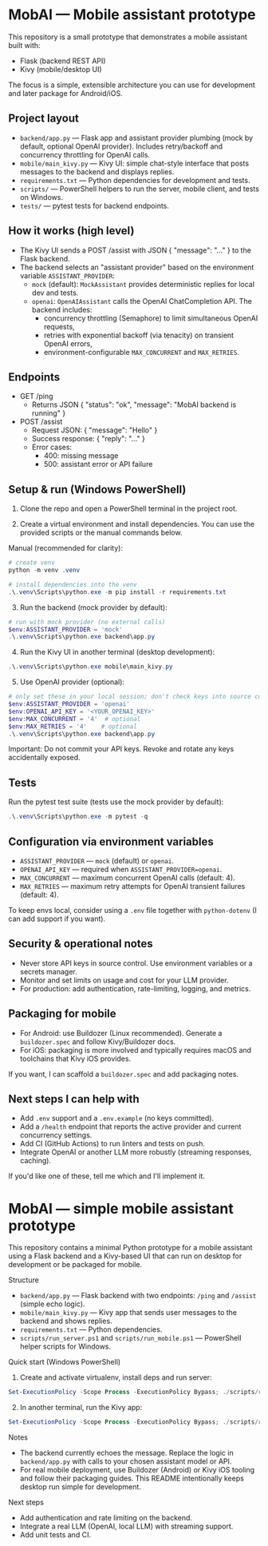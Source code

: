 # MobAI — Mobile assistant prototype

This repository is a small prototype that demonstrates a mobile assistant built with:
- Flask (backend REST API)
- Kivy (mobile/desktop UI)

The focus is a simple, extensible architecture you can use for development and later package for Android/iOS.

## Project layout
- `backend/app.py` — Flask app and assistant provider plumbing (mock by default, optional OpenAI provider). Includes retry/backoff and concurrency throttling for OpenAI calls.
- `mobile/main_kivy.py` — Kivy UI: simple chat-style interface that posts messages to the backend and displays replies.
- `requirements.txt` — Python dependencies for development and tests.
- `scripts/` — PowerShell helpers to run the server, mobile client, and tests on Windows.
- `tests/` — pytest tests for backend endpoints.

## How it works (high level)
- The Kivy UI sends a POST /assist with JSON { "message": "..." } to the Flask backend.
- The backend selects an "assistant provider" based on the environment variable `ASSISTANT_PROVIDER`:
  - `mock` (default): `MockAssistant` provides deterministic replies for local dev and tests.
  - `openai`: `OpenAIAssistant` calls the OpenAI ChatCompletion API. The backend includes:
    - concurrency throttling (Semaphore) to limit simultaneous OpenAI requests,
    - retries with exponential backoff (via tenacity) on transient OpenAI errors,
    - environment-configurable `MAX_CONCURRENT` and `MAX_RETRIES`.

## Endpoints
- GET /ping
  - Returns JSON { "status": "ok", "message": "MobAI backend is running" }
- POST /assist
  - Request JSON: { "message": "Hello" }
  - Success response: { "reply": "..." }
  - Error cases:
    - 400: missing message
    - 500: assistant error or API failure

## Setup & run (Windows PowerShell)
1) Clone the repo and open a PowerShell terminal in the project root.

2) Create a virtual environment and install dependencies. You can use the provided scripts or the manual commands below.

Manual (recommended for clarity):

```powershell
# create venv
python -m venv .venv

# install dependencies into the venv
.\.venv\Scripts\python.exe -m pip install -r requirements.txt
```

3) Run the backend (mock provider by default):

```powershell
# run with mock provider (no external calls)
$env:ASSISTANT_PROVIDER = 'mock'
.\.venv\Scripts\python.exe backend\app.py
```

4) Run the Kivy UI in another terminal (desktop development):

```powershell
.\.venv\Scripts\python.exe mobile\main_kivy.py
```

5) Use OpenAI provider (optional):

```powershell
# only set these in your local session; don't check keys into source control
$env:ASSISTANT_PROVIDER = 'openai'
$env:OPENAI_API_KEY = '<YOUR_OPENAI_KEY>'
$env:MAX_CONCURRENT = '4'  # optional
$env:MAX_RETRIES = '4'    # optional
.\.venv\Scripts\python.exe backend\app.py
```

Important: Do not commit your API keys. Revoke and rotate any keys accidentally exposed.

## Tests
Run the pytest test suite (tests use the mock provider by default):

```powershell
.\.venv\Scripts\python.exe -m pytest -q
```

## Configuration via environment variables
- `ASSISTANT_PROVIDER` — `mock` (default) or `openai`.
- `OPENAI_API_KEY` — required when `ASSISTANT_PROVIDER=openai`.
- `MAX_CONCURRENT` — maximum concurrent OpenAI calls (default: 4).
- `MAX_RETRIES` — maximum retry attempts for OpenAI transient failures (default: 4).

To keep envs local, consider using a `.env` file together with `python-dotenv` (I can add support if you want).

## Security & operational notes
- Never store API keys in source control. Use environment variables or a secrets manager.
- Monitor and set limits on usage and cost for your LLM provider.
- For production: add authentication, rate-limiting, logging, and metrics.

## Packaging for mobile
- For Android: use Buildozer (Linux recommended). Generate a `buildozer.spec` and follow Kivy/Buildozer docs.
- For iOS: packaging is more involved and typically requires macOS and toolchains that Kivy iOS provides.

If you want, I can scaffold a `buildozer.spec` and add packaging notes.

## Next steps I can help with
- Add `.env` support and a `.env.example` (no keys committed).
- Add a `/health` endpoint that reports the active provider and current concurrency settings.
- Add CI (GitHub Actions) to run linters and tests on push.
- Integrate OpenAI or another LLM more robustly (streaming responses, caching).

If you'd like one of these, tell me which and I'll implement it.
# MobAI — simple mobile assistant prototype

This repository contains a minimal Python prototype for a mobile assistant using a Flask backend and a Kivy-based UI that can run on desktop for development or be packaged for mobile.

Structure
- `backend/app.py` — Flask backend with two endpoints: `/ping` and `/assist` (simple echo logic).
- `mobile/main_kivy.py` — Kivy app that sends user messages to the backend and shows replies.
- `requirements.txt` — Python dependencies.
- `scripts/run_server.ps1` and `scripts/run_mobile.ps1` — PowerShell helper scripts for Windows.

Quick start (Windows PowerShell)

1) Create and activate virtualenv, install deps and run server:

```powershell
Set-ExecutionPolicy -Scope Process -ExecutionPolicy Bypass; ./scripts/run_server.ps1
```

2) In another terminal, run the Kivy app:

```powershell
Set-ExecutionPolicy -Scope Process -ExecutionPolicy Bypass; ./scripts/run_mobile.ps1
```

Notes
- The backend currently echoes the message. Replace the logic in `backend/app.py` with calls to your chosen assistant model or API.
- For real mobile deployment, use Buildozer (Android) or Kivy iOS tooling and follow their packaging guides. This README intentionally keeps desktop run simple for development.

Next steps
- Add authentication and rate limiting on the backend.
- Integrate a real LLM (OpenAI, local LLM) with streaming support.
- Add unit tests and CI.
